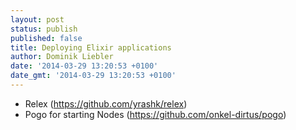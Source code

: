 ```yaml
---
layout: post
status: publish
published: false
title: Deploying Elixir applications
author: Dominik Liebler
date: '2014-03-29 13:20:53 +0100'
date_gmt: '2014-03-29 13:20:53 +0100'
---
```



* Relex (https://github.com/yrashk/relex)
* Pogo for starting Nodes (https://github.com/onkel-dirtus/pogo)

